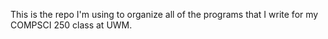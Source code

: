 This is the repo I'm using to organize all of the programs that I write for my COMPSCI 250 class at UWM.
